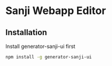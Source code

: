 # Sanji Webapp Editor

## Installation
Install generator-sanji-ui first

```sh
npm install -g generator-sanji-ui
```
